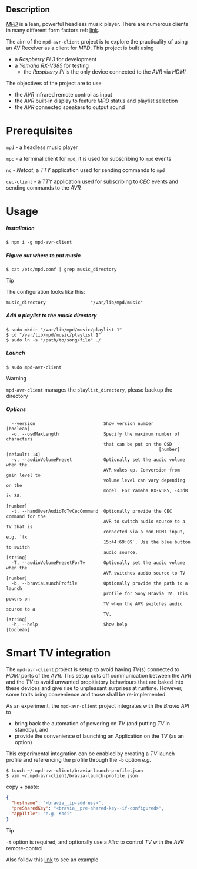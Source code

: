 ## Description

[*MPD*](https://www.musicpd.org/) is a lean, powerful headless music player. There are numerous clients in many different form factors ref: [link](https://www.musicpd.org/clients/).



The aim of the `mpd-avr-client` project is to explore the practicality of using an AV Receiver as a client for *MPD*. This project is built using

- a *Raspberry Pi 3* for development
- a *Yamaha RX-V385* for testing
  - the *Raspberry Pi* is the only device connected to the *AVR* via *HDMI*




The objectives of the project are to use

- the *AVR* infrared remote control as input
- the *AVR* built-in display to feature *MPD* status and playlist selection
- the *AVR* connected speakers to output sound





# Prerequisites

`mpd` - a headless music player

`mpc` - a terminal client for `mpd`, it is used for subscribing to `mpd` events

`nc` - *Netcat*, a *TTY* application used for sending commands to `mpd`

`cec-client` - a *TTY* application used for subscribing to *CEC* events and sending commands to the *AVR*





# Usage

##### Installation

```shell
$ npm i -g mpd-avr-client
```



##### Figure out where to put music

```shell
$ cat /etc/mpd.conf | grep music_directory
```

> [!TIP]
>
> The configuration looks like this:
>
> ```
> music_directory                 "/var/lib/mpd/music"
> ```



##### Add a playlist to the music directory

```shell
$ sudo mkdir "/var/lib/mpd/music/playlist 1"
$ cd "/var/lib/mpd/music/playlist 1"
$ sudo ln -s "/path/to/song/file" ./
```



##### Launch

```shell
$ sudo mpd-avr-client
```

> [!WARNING]
>
> `mpd-avr-client` manages the `playlist_directory`, please backup the directory



##### Options

```
  --version                          Show version number               [boolean]
  -o, --osdMaxLength                 Specify the maximum number of characters
                                     that can be put on the OSD
                                                          [number] [default: 14]
  -v, --audioVolumePreset            Optionally set the audio volume when the
                                     AVR wakes up. Conversion from gain level to
                                     volume level can vary depending on the
                                     model. For Yamaha RX-V385, -43dB is 38.
                                                                        [number]
  -t, --handOverAudioToTvCecCommand  Optionally provide the CEC command for the
                                     AVR to switch audio source to a TV that is
                                     connected via a non-HDMI input, e.g. `tx
                                     15:44:69:09`. Use the blue button to switch
                                     audio source.                      [string]
  -T, --audioVolumePresetForTv       Optionally set the audio volume when the
                                     AVR switches audio source to TV    [number]
  -b, --braviaLaunchProfile          Optionally provide the path to a launch
                                     profile for Sony Bravia TV. This powers on
                                     TV when the AVR switches audio source to a
                                     TV.                                [string]
  -h, --help                         Show help                         [boolean]
```





# Smart TV integration

The `mpd-avr-client` project is setup to avoid having *TV*(s) connected to *HDMI* ports of the *AVR*. This setup cuts off communication between the *AVR* and the *TV* to avoid unwanted propitiatory behaviours that are baked into these devices and give rise to unpleasant surprises at runtime. However, some traits bring convenience and those shall be re-implemented.



As an experiment, the `mpd-avr-client` project integrates with the *Bravia* *API* to

- bring back the automation of powering on *TV*  (and putting *TV* in standby), and
- provide the convenience of launching an Application on the TV (as an option)



This experimental integration can be enabled by creating a *TV* launch profile and referencing the profile through the `-b` option *e.g.*

```shell
$ touch ~/.mpd-avr-client/bravia-launch-profile.json
$ vim ~/.mpd-avr-client/bravia-launch-profile.json
```

copy + paste:

```json
{
  "hostname": "<bravia__ip-address>",
  "preSharedKey": "<bravia__pre-shared-key--if-configured>",
  "appTitle": "e.g. Kodi"
}
```

> [!TIP]
>
> `-t` option is required, and optionally use a *Flirc* to control *TV* with the *AVR* remote-control



Also follow this [link](https://github.com/kdha200501/mpd-avr-client/blob/master/daemon.md) to see an example
